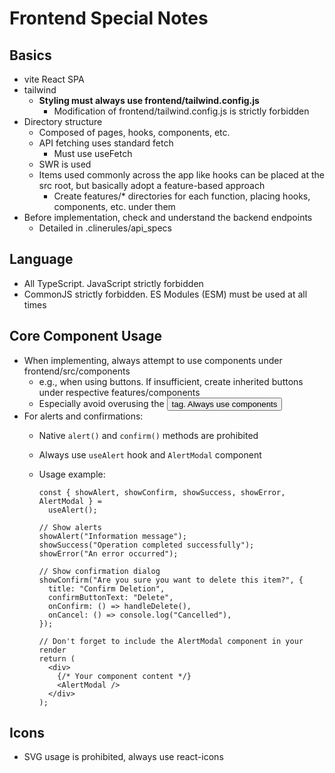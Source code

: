 # Frontend Special Notes

## Basics

- vite React SPA
- tailwind
  - **Styling must always use frontend/tailwind.config.js**
    - Modification of frontend/tailwind.config.js is strictly forbidden
- Directory structure
  - Composed of pages, hooks, components, etc.
  - API fetching uses standard fetch
    - Must use useFetch
  - SWR is used
  - Items used commonly across the app like hooks can be placed at the src root, but basically adopt a feature-based approach
    - Create features/\* directories for each function, placing hooks, components, etc. under them
- Before implementation, check and understand the backend endpoints
  - Detailed in .clinerules/api_specs

## Language

- All TypeScript. JavaScript strictly forbidden
- CommonJS strictly forbidden. ES Modules (ESM) must be used at all times

## Core Component Usage

- When implementing, always attempt to use components under frontend/src/components
  - e.g., when using buttons. If insufficient, create inherited buttons under respective features/components
  - Especially avoid overusing the <button> tag. Always use components
- For alerts and confirmations:
  - Native `alert()` and `confirm()` methods are prohibited
  - Always use `useAlert` hook and `AlertModal` component
  - Usage example:

    ```tsx
    const { showAlert, showConfirm, showSuccess, showError, AlertModal } =
      useAlert();

    // Show alerts
    showAlert("Information message");
    showSuccess("Operation completed successfully");
    showError("An error occurred");

    // Show confirmation dialog
    showConfirm("Are you sure you want to delete this item?", {
      title: "Confirm Deletion",
      confirmButtonText: "Delete",
      onConfirm: () => handleDelete(),
      onCancel: () => console.log("Cancelled"),
    });

    // Don't forget to include the AlertModal component in your render
    return (
      <div>
        {/* Your component content */}
        <AlertModal />
      </div>
    );
    ```

## Icons

- SVG usage is prohibited, always use react-icons
